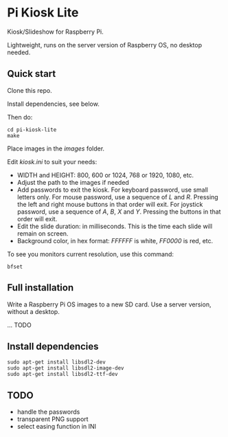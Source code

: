 # Pi Kiosk Lite

Kiosk/Slideshow for Raspberry Pi.

Lightweight, runs on the server version of Raspberry OS, no desktop needed.


## Quick start

Clone this repo.

Install dependencies, see below.

Then do:

```console
cd pi-kiosk-lite
make
```

Place images in the _images_ folder.

Edit _kiosk.ini_ to suit your needs:
 - WIDTH and HEIGHT: 800, 600 or 1024, 768 or 1920, 1080, etc.
 - Adjust the path to the images if needed
 - Add passwords to exit the kiosk. For keyboard password, use small letters only.
   For mouse password, use a sequence of *L* and *R*. 
   Pressing the left and right mouse buttons in that order will exit.
   For joystick password, use a sequence of *A*, *B*, *X* and *Y*.
   Pressing the buttons in that order will exit.
 - Edit the slide duration: in milliseconds. 
   This is the time each slide will remain on screen.
 - Background color, in hex format: *FFFFFF* is white, *FF0000* is red, etc.

To see you monitors current resolution, use this command:

```console
bfset
```



## Full installation

Write a Raspberry Pi OS images to a new SD card. 
Use a server version, without a desktop.

...
TODO

## Install dependencies

```console
sudo apt-get install libsdl2-dev
sudo apt-get install libsdl2-image-dev
sudo apt-get install libsdl2-ttf-dev
```

## TODO

- handle the passwords
- transparent PNG support
- select easing function in INI
